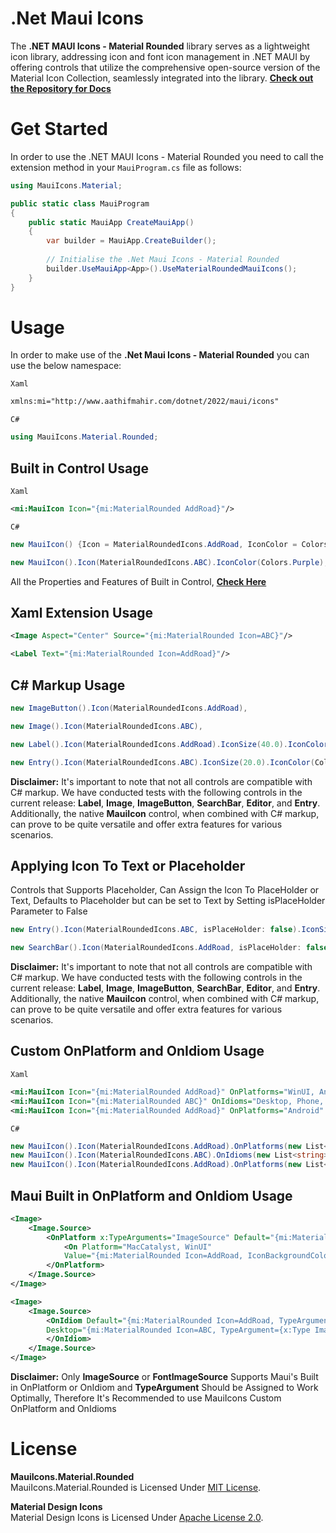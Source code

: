 # .Net Maui Icons

The **.NET MAUI Icons - Material Rounded** library serves as a lightweight icon library, addressing icon and font icon management in .NET MAUI by offering controls that utilize the comprehensive open-source version of the Material Icon Collection, seamlessly integrated into the library.
**[Check out the Repository for Docs](https://github.com/AathifMahir/MauiIcons)**

# Get Started
In order to use the .NET MAUI Icons - Material Rounded you need to call the extension method in your `MauiProgram.cs` file as follows:

```csharp
using MauiIcons.Material;

public static class MauiProgram
{
	public static MauiApp CreateMauiApp()
	{
		var builder = MauiApp.CreateBuilder();
		
		// Initialise the .Net Maui Icons - Material Rounded
		builder.UseMauiApp<App>().UseMaterialRoundedMauiIcons();
	}
}
```

# Usage

In order to make use of the **.Net Maui Icons - Material Rounded** you can use the below namespace:

`Xaml`

```xml
xmlns:mi="http://www.aathifmahir.com/dotnet/2022/maui/icons"
```

`C#`
```csharp
using MauiIcons.Material.Rounded;
```


## Built in Control Usage

`Xaml`
```xml
<mi:MauiIcon Icon="{mi:MaterialRounded AddRoad}"/>
```
`C#`
```csharp
new MauiIcon() {Icon = MaterialRoundedIcons.AddRoad, IconColor = Colors.Green};

new MauiIcon().Icon(MaterialRoundedIcons.ABC).IconColor(Colors.Purple);
```

All the Properties and Features of Built in Control, **[Check Here](https://github.com/AathifMahir/MauiIcons)**


## Xaml Extension Usage
```xml
<Image Aspect="Center" Source="{mi:MaterialRounded Icon=ABC}"/>

<Label Text="{mi:MaterialRounded Icon=AddRoad}"/>
```

## C# Markup Usage

```csharp
new ImageButton().Icon(MaterialRoundedIcons.AddRoad),

new Image().Icon(MaterialRoundedIcons.ABC),

new Label().Icon(MaterialRoundedIcons.AddRoad).IconSize(40.0).IconColor(Colors.Red),

new Entry().Icon(MaterialRoundedIcons.ABC).IconSize(20.0).IconColor(Colors.Aqua),
```

**Disclaimer:** It's important to note that not all controls are compatible with C# markup. We have conducted tests with the following controls in the current release: **Label**, **Image**, **ImageButton**, **SearchBar**, **Editor**, and **Entry**. Additionally, the native **MauiIcon** control, when combined with C# markup, can prove to be quite versatile and offer extra features for various scenarios.

## Applying Icon To Text or Placeholder
Controls that Supports Placeholder, Can Assign the Icon To PlaceHolder or Text, 
Defaults to Placeholder but can be set to Text by Setting isPlaceHolder Parameter to False

```csharp
new Entry().Icon(MaterialRoundedIcons.ABC, isPlaceHolder: false).IconSize(20.0).IconColor(Colors.Aqua);

new SearchBar().Icon(MaterialRoundedIcons.AddRoad, isPlaceHolder: false);
```

**Disclaimer:** It's important to note that not all controls are compatible with C# markup. We have conducted tests with the following controls in the current release: **Label**, **Image**, **ImageButton**, **SearchBar**, **Editor**, and **Entry**. Additionally, the native **MauiIcon** control, when combined with C# markup, can prove to be quite versatile and offer extra features for various scenarios.

## Custom OnPlatform and OnIdiom Usage
`Xaml`

```xml
<mi:MauiIcon Icon="{mi:MaterialRounded AddRoad}" OnPlatforms="WinUI, Android, MacCatalyst"/>
<mi:MauiIcon Icon="{mi:MaterialRounded ABC}" OnIdioms="Desktop, Phone, Tablet"/>
<mi:MauiIcon Icon="{mi:MaterialRounded AddRoad}" OnPlatforms="Android" OnIdioms="Phone"/>
```

`C#`
```csharp
new MauiIcon().Icon(MaterialRoundedIcons.AddRoad).OnPlatforms(new List<string>{"WinUI", "Android"});
new MauiIcon().Icon(MaterialRoundedIcons.ABC).OnIdioms(new List<string>{"Desktop", "Phone"});
new MauiIcon().Icon(MaterialRoundedIcons.AddRoad).OnPlatforms(new List<string>{"WinUI", "Android"}).OnIdioms(new List<string>{"Desktop", "Phone"});
```

## Maui Built in OnPlatform and OnIdiom Usage

```xml
<Image>
    <Image.Source>
        <OnPlatform x:TypeArguments="ImageSource" Default="{mi:MaterialRounded Icon=ABC, TypeArgument={x:Type ImageSource}}">
            <On Platform="MacCatalyst, WinUI" 
			Value="{mi:MaterialRounded Icon=AddRoad, IconBackgroundColor=Cyan, TypeArgument={x:Type ImageSource}}"/>
        </OnPlatform>
    </Image.Source>
</Image>

<Image>
    <Image.Source>
        <OnIdiom Default="{mi:MaterialRounded Icon=AddRoad, TypeArgument={x:Type ImageSource}}" 
		Desktop="{mi:MaterialRounded Icon=ABC, TypeArgument={x:Type ImageSource}}">
        </OnIdiom>
    </Image.Source>
</Image>

```
**Disclaimer:**  Only **ImageSource** or **FontImageSource** Supports Maui's Built in OnPlatform or OnIdiom and **TypeArgument** Should be Assigned to Work Optimally, Therefore It's Recommended to use MauiIcons Custom OnPlatform and OnIdioms


# License

**MauiIcons.Material.Rounded**  
MauiIcons.Material.Rounded is Licensed Under [MIT License](https://github.com/AathifMahir/MauiIcons/blob/master/LICENSE).

**Material Design Icons**  
Material Design Icons is Licensed Under [Apache License 2.0](https://github.com/google/material-design-icons/blob/master/LICENSE).


